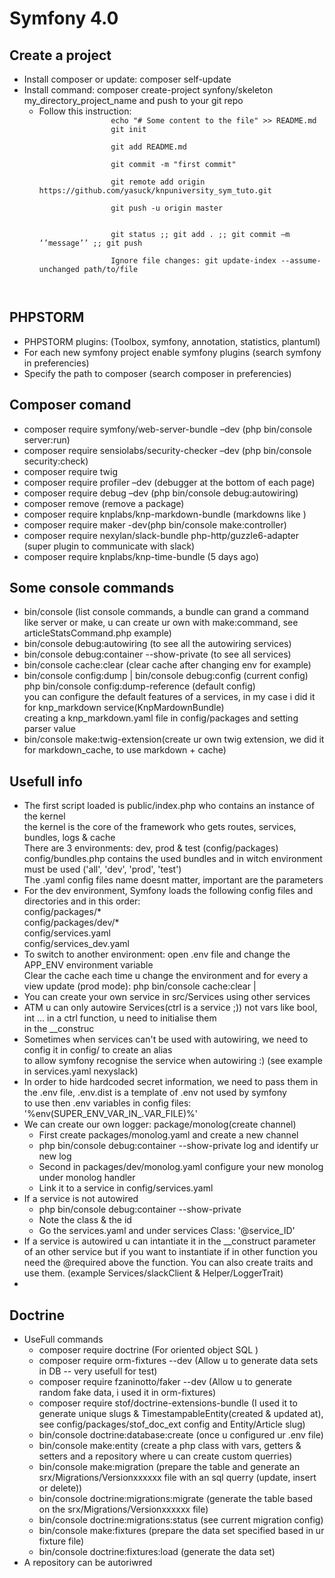 <h1>Symfony 4.0</h1>

<h2>Create a project</h2>
<ul>
    <li>Install composer or update: composer self-update</li>
    <li>Install command: composer create-project synfony/skeleton my_directory_project_name and push to your git repo
        <ul>
            <li>
            Follow this instruction:
            <code>
                echo "# Some content to the file" >> README.md
                git init <br>
                git add README.md <br>
                git commit -m "first commit" <br>
                git remote add origin https://github.com/yasuck/knpuniversity_sym_tuto.git <br>
                git push -u origin master <br><br>
                git status ;; git add . ;; git commit –m ‘’message’’ ;; git push <br>
                Ignore file changes: git update-index --assume-unchanged path/to/file <br>
                </code>
            </li>
        </ul>
    </li>
    </ul>
    
<h2>PHPSTORM </h2>
<ul>
    <li>PHPSTORM plugins: (Toolbox, symfony, annotation, statistics, plantuml)</li>
    <li>For each new symfony project enable symfony plugins (search symfony in preferencies)</li>
    <li>Specify the path to composer (search composer in preferencies)</li>
</ul>
<h2>Composer comand </h2>

<ul>
    <li>composer require symfony/web-server-bundle –dev (php bin/console server:run)</li>
    <li>composer require sensiolabs/security-checker –dev (php bin/console security:check)</li>
    <li>composer require twig</li>
    <li>composer require profiler –dev (debugger at the bottom of each page)</li>
    <li>composer require debug –dev (php bin/console debug:autowiring)</li>
    <li>composer remove <libname> (remove a package)</li>
    <li>composer require knplabs/knp-markdown-bundle (markdowns like <b></b>)</li>
    <li>composer require maker -dev(php bin/console make:controller)</li>
    <li>composer require nexylan/slack-bundle php-http/guzzle6-adapter (super plugin to communicate with slack)</li>
    <li>composer require knplabs/knp-time-bundle (5 days ago)</li>

</ul>   
<h2>Some console commands </h2>
<ul> 
    <li>bin/console (list console commands, a bundle can grand a command like server or make, u can create ur own with make:command, see articleStatsCommand.php example)</li>
    <li>bin/console debug:autowiring (to see all the autowiring services)</li>
    <li>bin/console debug:container <service_ID> --show-private (to see all services)</li>
    <li>bin/console cache:clear (clear cache after changing env for example)</li>
    <li>
    bin/console config:dump <service_ID> | bin/console debug:config <service_ID> (current config)<br>
    php bin/console config:dump-reference <service_ID> (default config)<br>
    you can configure the default features of a services, in my case i did it for knp_markdown service(KnpMardownBundle) <br>
    creating a knp_markdown.yaml file in config/packages and setting parser value
    </li>
    <li>bin/console make:twig-extension(create ur own twig extension, we did it for markdown_cache, to use markdown + cache)</li>


</ul>
<h2>Usefull info</h2>
<ul>
    <li>
        The first script loaded is public/index.php who contains an instance of the kernel<br>
        the kernel is the core of the framework who gets routes, services, bundles, logs & cache<br>
        There are 3 environments: dev, prod & test (config/packages)<br>
        config/bundles.php contains the used bundles and in witch environment must be used ('all', 'dev', 'prod', 'test')<br>
        The .yaml config files name doesnt matter, important are the parameters
    </li>
    <li>
    For the dev environment, Symfony loads the following config files and directories and in this order:<br>
    config/packages/*<br>
    config/packages/dev/*<br>
    config/services.yaml<br>
    config/services_dev.yaml<br>
    </li>
    <li>
    To switch to another environment: open .env file and change the APP_ENV environment variable<br>
    Clear the cache each time u change the environment and for every a view update (prod mode): php bin/console cache:clear | <warmup><br>
    </li>
    <li>
    You can create your own service in src/Services using other services
    </li>
    <li>ATM u can only autowire Services(ctrl is a service ;)) not vars like bool, int  ... in a ctrl function, u need to initialise them <br>
    in the __construc 
    </li>
    <li>
    Sometimes when services can't be used with autowiring, we need to config it in config/ to create an alias <br>
    to allow symfony recognise the service when autowiring :) (see example in services.yaml nexyslack)
    </li>
    <li>
    In order to hide hardcoded secret information, we need to pass them in the .env file, .env.dist is a template of .env not used by symfony<br>
    to use then .env variables in config files: '%env(SUPER_ENV_VAR_IN_.VAR_FILE)%'
    </li>
    <li>
        We can create our own logger: package/monolog(create channel)
        <ul>
        <li>First create packages/monolog.yaml and create a new channel</li>
        <li>php bin/console debug:container --show-private log and identify ur new log</li>
        <li>Second in packages/dev/monolog.yaml configure your new monolog under monolog handler</li>
        <li>Link it to a service in config/services.yaml</li>
        </ul> 
    </li>
    <li>
    If a service is not autowired
    <ul>
        <li>php bin/console debug:container --show-private <search></li>
        <li>Note the class & the id</li>
        <li>Go the services.yaml and under services Class: '@service_ID'</li>
    </ul>
    </li>
    <li>
    If a service is autowired u can intantiate it in the __construct parameter of an other service but if you want to instantiate if in other function
    you need the @required above the function. You can also create traits and use them. (example Services/slackClient & Helper/LoggerTrait)
    </li>
    <li>
</ul>
<h2>Doctrine</h2>
<ul>
    <li> UseFull commands
        <ul>
            <li>composer require doctrine (For oriented object SQL )</li>
            <li>composer require orm-fixtures --dev (Allow u to generate data sets in DB -- very usefull for test)</li>
            <li>composer require fzaninotto/faker --dev (Allow u to generate random fake data, i used it in orm-fixtures)</li>
            <li>composer require stof/doctrine-extensions-bundle (I used it to generate unique slugs & TimestampableEntity(created & updated at), see config/packages/stof_doc_ext config and Entity/Article slug)</li>
            <li>bin/console doctrine:database:create (once u configured ur .env file)</li>
            <li>bin/console make:entity (create a php class with vars, getters & setters and a repository where u can create custom querries)</li>
            <li>bin/console make:migration (prepare the table and generate an srx/Migrations/Versionxxxxxx file with an sql querry (update, insert or delete))</li>
            <li>bin/console doctrine:migrations:migrate  (generate the table based on the srx/Migrations/Versionxxxxxx file)</li>
            <li>bin/console doctrine:migrations:status  (see current migration config)</li>  
            <li>bin/console make:fixtures (prepare the data set specified based in ur fixture file)</li>
            <li>bin/console doctrine:fixtures:load (generate the data set)</li>
        </ul>
    </li>
    <li>A repository can be autoriwred</li>

</ul>

